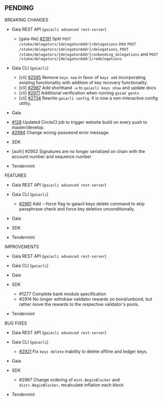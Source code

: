## PENDING

BREAKING CHANGES

* Gaia REST API (`gaiacli advanced rest-server`)
  * [gaia-lite] [\#2191](https://github.com/cosmos/cosmos-sdk/issues/2191) Split `POST /stake/delegators/{delegatorAddr}/delegations` into `POST /stake/delegators/{delegatorAddr}/delegations`, `POST /stake/delegators/{delegatorAddr}/unbonding_delegations` and `POST /stake/delegators/{delegatorAddr}/redelegations`

* Gaia CLI  (`gaiacli`)
  * [cli] [\#2595](https://github.com/cosmos/cosmos-sdk/issues/2595) Remove `keys new` in favor of `keys add` incorporating existing functionality with addition of key recovery functionality.
  * [cli] [\#2987](https://github.com/cosmos/cosmos-sdk/pull/2987) Add shorthand `-a` to `gaiacli keys show` and update docs
  * [cli] [\#2971](https://github.com/cosmos/cosmos-sdk/pull/2971) Additional verification when running `gaiad gentx`
  * [cli] [\#2734](https://github.com/cosmos/cosmos-sdk/issues/2734) Rewrite `gaiacli config`. It is now a non-interactive config utility.

* Gaia
 - [#128](https://github.com/tendermint/devops/issues/128) Updated CircleCI job to trigger website build on every push to master/develop.
 - [\#2994](https://github.com/cosmos/cosmos-sdk/pull/2994) Change wrong-password error message.

* SDK
 - [auth] \#2952 Signatures are no longer serialized on chain with the account number and sequence number

* Tendermint


FEATURES

* Gaia REST API (`gaiacli advanced rest-server`)

* Gaia CLI  (`gaiacli`)
  - [\#2961](https://github.com/cosmos/cosmos-sdk/issues/2961) Add --force flag to gaiacli keys delete command to skip passphrase check and force key deletion unconditionally.

* Gaia

* SDK

* Tendermint


IMPROVEMENTS

* Gaia REST API (`gaiacli advanced rest-server`)

* Gaia CLI  (`gaiacli`)

* Gaia

* SDK
  * \#1277 Complete bank module specification
  * \#2914 No longer withdraw validator rewards on bond/unbond, but rather move
  the rewards to the respective validator's pools.

* Tendermint


BUG FIXES

* Gaia REST API (`gaiacli advanced rest-server`)

* Gaia CLI  (`gaiacli`)
  * [\#2921](https://github.com/cosmos/cosmos-sdk/issues/2921) Fix `keys delete` inability to delete offline and ledger keys.

* Gaia

* SDK
  * \#2967 Change ordering of `mint.BeginBlocker` and `distr.BeginBlocker`, recalculate inflation each block

* Tendermint
